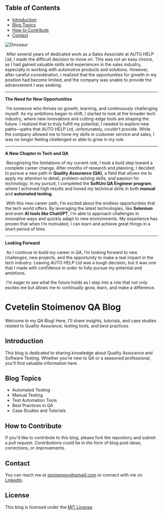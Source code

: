 ## Table of Contents
- [Introduction](#introduction)
- [Blog Topics](#blog-topics)
- [How to Contribute](#how-to-contribute)
- [Contact](#contact)

![Dinosaur](https://stupiddope.com/wp-content/uploads/2023/06/Unlocking-New-Possibilities-The-Significance-of-Distinguishing-Real-Opportunities.jpg)

&nbsp;After several years of dedicated work as a Sales Associate at AUTO HELP Ltd, I made the difficult decision to move on. This was not an easy choice, as I had gained valuable skills and experiences in the sales industry, especially in working with automotive products and solutions. However, after careful consideration, I realized that the opportunities for growth in my position had become limited, and the company was unable to provide the advancement I was seeking.

---

**The Need for New Opportunities**

&nbsp;I’m someone who thrives on growth, learning, and continuously challenging myself. As my ambitions began to shift, I started to look at the broader tech industry, where new innovations and cutting-edge tools are shaping the future. I realized that to truly fulfill my potential, I needed to explore new paths—paths that AUTO HELP Ltd, unfortunately, couldn’t provide. While the company allowed me to hone my skills in customer service and sales, I was no longer feeling challenged or able to grow in my role.

---

**A New Chapter in Tech and QA**

&nbsp;Recognizing the limitations of my current role, I took a bold step toward a complete career change. After months of research and planning, I decided to pursue a new path in **Quality Assurance (QA)**, a field that allows me to apply my attention to detail, problem-solving skills, and passion for technology. In my pursuit, I completed the **SoftUni QA Engineer program**, where I achieved high results and honed my technical skills in both **manual** and **automated testing**.

&nbsp;With this new career path, I’m excited about the endless opportunities that the tech world offers. By leveraging the latest technologies, like **Selenium** and even **AI tools like ChatGPT**, I’m able to approach challenges in innovative ways and quickly adapt to new environments. My experience has proven that when I’m motivated, I can learn and achieve great things in a short period of time.

---

**Looking Forward**

&nbsp;As I continue to build my career in QA, I’m looking forward to new challenges, new projects, and the opportunity to make a real impact in the tech industry. Leaving AUTO HELP Ltd was a tough decision, but it was one that I made with confidence in order to fully pursue my potential and ambitions.

&nbsp;I’m eager to see what the future holds as I step into a role that not only excites me but allows me to continually grow, learn, and make a difference.


# Cvetelin Stoimenov QA Blog

Welcome to my QA Blog! Here, I'll share insights, tutorials, and case studies related to Quality Assurance, testing tools, and best practices.

## Introduction
This blog is dedicated to sharing knowledge about Quality Assurance and Software Testing. Whether you're new to QA or a seasoned professional, you'll find valuable information here.

## Blog Topics
- Automated Testing
- Manual Testing
- Test Automation Tools
- Best Practices in QA
- Case Studies and Tutorials

## How to Contribute
If you'd like to contribute to this blog, please fork the repository and submit a pull request. Contributions could be in the form of blog post ideas, corrections, or improvements.

## Contact
You can reach me at [stoimenovv@gmaill.com](mailto:your-email@example.com) or connect with me on [LinkedIn](https://www.linkedin.com/in/cvetelin-stoimenov/).

## License
This blog is licensed under the [MIT License](LICENSE).
